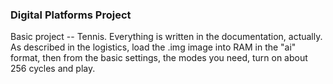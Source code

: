 ### Digital Platforms Project
Basic project -- Tennis. Everything is written in the documentation, actually.
As described in the logistics, load the .img image into RAM in the "ai" format, then from the basic settings, the modes you need, turn on about 256 cycles and play.

